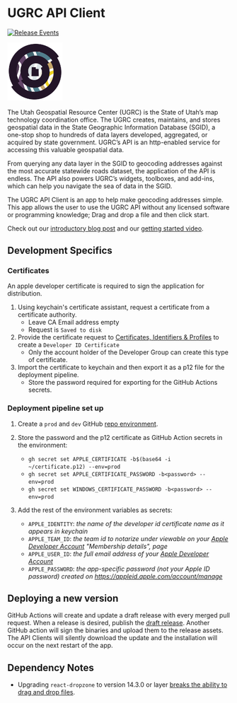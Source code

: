 # UGRC API Client

[![Release Events](https://github.com/agrc/api-client/actions/workflows/release.yml/badge.svg)](https://github.com/agrc/api-client/actions/workflows/release.yml)

<img src="https://github.com/agrc/api-client/blob/main/src/assets/logo.svg" width="125px" />

The Utah Geospatial Resource Center (UGRC) is the State of Utah’s map technology coordination office. The UGRC creates, maintains, and stores geospatial data in the State Geographic Information Database (SGID), a one-stop shop to hundreds of data layers developed, aggregated, or acquired by state government. UGRC’s API is an http-enabled service for accessing this valuable geospatial data.

From querying any data layer in the SGID to geocoding addresses against the most accurate statewide roads dataset, the application of the API is endless. The API also powers UGRC’s widgets, toolboxes, and add-ins, which can help you navigate the sea of data in the SGID.

The UGRC API Client is an app to help make geocoding addresses simple. This app allows the user to use the UGRC API without any licensed software or programming knowledge; Drag and drop a file and then click start.

Check out our [introductory blog post](https://gis.utah.gov/blog/2021-11-29-introducing-the-official-ugrc-api-client/) and our [getting started video](https://www.youtube.com/watch?v=BSmQ_9E0cVE).

## Development Specifics

### Certificates

An apple developer certificate is required to sign the application for distribution.

1. Using keychain's certificate assistant, request a certificate from a certificate authority.
   - Leave CA Email address empty
   - Request is `Saved to disk`
1. Provide the certificate request to [Certificates, Identifiers & Profiles](https://developer.apple.com/account/resources/certificates/add) to create a `Developer ID Certificate`
   - Only the account holder of the Developer Group can create this type of certificate.
1. Import the certificate to keychain and then export it as a p12 file for the deployment pipeline.
   - Store the password required for exporting for the GitHub Actions secrets.

### Deployment pipeline set up

1. Create a `prod` and `dev` GitHub [repo environment](https://github.com/agrc/api-client/settings/environments).
1. Store the password and the p12 certificate as GitHub Action secrets in the environment:
   - `gh secret set APPLE_CERTIFICATE -b$(base64 -i ~/certificate.p12) --env=prod`
   - `gh secret set APPLE_CERTIFICATE_PASSWORD -b<password> --env=prod`
   - `gh secret set WINDOWS_CERTIFICATE_PASSWORD -b<password> --env=prod`

1. Add the rest of the environment variables as secrets:
   - `APPLE_IDENTITY`: _the name of the developer id certificate name as it appears in keychain_
   - `APPLE_TEAM_ID`: _the team id to notarize under viewable on your [Apple Developer Account](https://developer.apple.com/account) "Membership details", page_
   - `APPLE_USER_ID`: _the full email address of your [Apple Developer Account](https://developer.apple.com/account)_
   - `APPLE_PASSWORD`: _the app-specific password (not your Apple ID password) created on https://appleid.apple.com/account/manage_

## Deploying a new version

GitHub Actions will create and update a draft release with every merged pull request. When a release is desired, publish the [draft release](https://github.com/agrc/api-client/releases). Another GitHub action will sign the binaries and upload them to the release assets. The API Clients will silently download the update and the installation will occur on the next restart of the app.

## Dependency Notes

- Upgrading `react-dropzone` to version 14.3.0 or layer [breaks the ability to drag and drop files](https://github.com/react-dropzone/react-dropzone/issues/1411).
